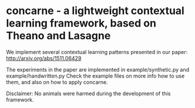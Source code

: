 # concarne - a lightweight contextual learning framework, based on Theano and Lasagne 

We implement several contextual learning patterns presented in our paper:
http://arxiv.org/abs/1511.06429

The experiments in the paper are implemented in example/synthetic.py and
example/handwritten.py
Check the example files on more info how to use them, and also on how to
apply concarne.

Disclaimer:
No animals were harmed during the development of this framework.
